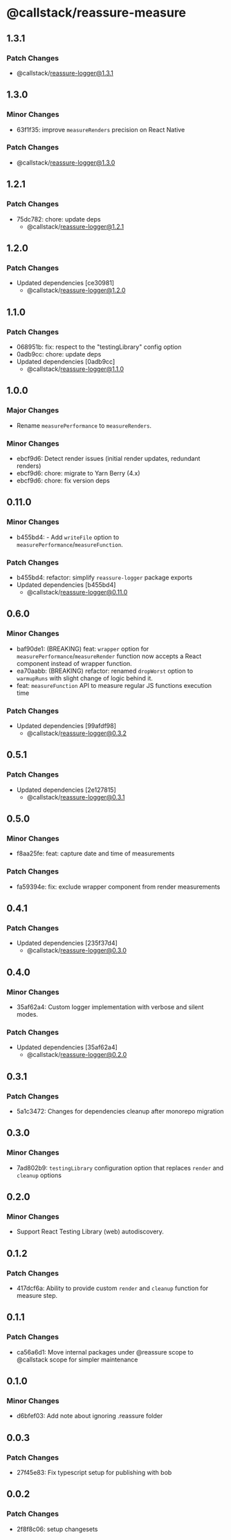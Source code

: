 # @callstack/reassure-measure

## 1.3.1

### Patch Changes

- @callstack/reassure-logger@1.3.1

## 1.3.0

### Minor Changes

- 63f1f35: improve `measureRenders` precision on React Native

### Patch Changes

- @callstack/reassure-logger@1.3.0

## 1.2.1

### Patch Changes

- 75dc782: chore: update deps
  - @callstack/reassure-logger@1.2.1

## 1.2.0

### Patch Changes

- Updated dependencies [ce30981]
  - @callstack/reassure-logger@1.2.0

## 1.1.0

### Patch Changes

- 068951b: fix: respect to the "testingLibrary" config option
- 0adb9cc: chore: update deps
- Updated dependencies [0adb9cc]
  - @callstack/reassure-logger@1.1.0

## 1.0.0

### Major Changes

- Rename `measurePerformance` to `measureRenders`.

### Minor Changes

- ebcf9d6: Detect render issues (initial render updates, redundant renders)
- ebcf9d6: chore: migrate to Yarn Berry (4.x)
- ebcf9d6: chore: fix version deps

## 0.11.0

### Minor Changes

- b455bd4: - Add `writeFile` option to `measurePerformance`/`measureFunction`.

### Patch Changes

- b455bd4: refactor: simplify `reassure-logger` package exports
- Updated dependencies [b455bd4]
  - @callstack/reassure-logger@0.11.0

## 0.6.0

### Minor Changes

- baf90de1: (BREAKING) feat: `wrapper` option for `measurePerformance`/`measureRender` function now accepts a React component instead of wrapper function.
- ea70aabb: (BREAKING) refactor: renamed `dropWorst` option to `warmupRuns` with slight change of logic behind it.
- feat: `measureFunction` API to measure regular JS functions execution time

### Patch Changes

- Updated dependencies [99afdf98]
  - @callstack/reassure-logger@0.3.2

## 0.5.1

### Patch Changes

- Updated dependencies [2e127815]
  - @callstack/reassure-logger@0.3.1

## 0.5.0

### Minor Changes

- f8aa25fe: feat: capture date and time of measurements

### Patch Changes

- fa59394e: fix: exclude wrapper component from render measurements

## 0.4.1

### Patch Changes

- Updated dependencies [235f37d4]
  - @callstack/reassure-logger@0.3.0

## 0.4.0

### Minor Changes

- 35af62a4: Custom logger implementation with verbose and silent modes.

### Patch Changes

- Updated dependencies [35af62a4]
  - @callstack/reassure-logger@0.2.0

## 0.3.1

### Patch Changes

- 5a1c3472: Changes for dependencies cleanup after monorepo migration

## 0.3.0

### Minor Changes

- 7ad802b9: `testingLibrary` configuration option that replaces `render` and `cleanup` options

## 0.2.0

### Minor Changes

- Support React Testing Library (web) autodiscovery.

## 0.1.2

### Patch Changes

- 417dcf6a: Ability to provide custom `render` and `cleanup` function for measure step.

## 0.1.1

### Patch Changes

- ca56a6d1: Move internal packages under @reassure scope to @callstack scope for simpler maintenance

## 0.1.0

### Minor Changes

- d6bfef03: Add note about ignoring .reassure folder

## 0.0.3

### Patch Changes

- 27f45e83: Fix typescript setup for publishing with bob

## 0.0.2

### Patch Changes

- 2f8f8c06: setup changesets
